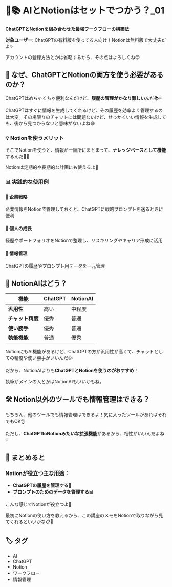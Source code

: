 # 🤖📚 AIとNotionはセットでつかう？_01

**ChatGPTとNotionを組み合わせた最強ワークフローの構築法**

**対象ユーザー**: ChatGPTの有料版を使ってる人向け！Notionは無料版で大丈夫だよ✨

アカウントの登録方法とかは省略するから、その点はよろしくね😊

## 🤔 なぜ、ChatGPTとNotionの両方を使う必要があるのか？

ChatGPTはめちゃくちゃ便利なんだけど、**履歴の管理がかなり難しい**んだ📚💦

ChatGPTはすぐに情報を生成してくれるけど、その履歴を効率よく管理するのは大変。その場限りのチャットには問題ないけど、せっかくいい情報を生成しても、後から見つからないと意味がないよね😅

### 💡 Notionを使うメリット

そこでNotionを使うと、情報が一箇所にまとまって、**ナレッジベースとして機能**するんだ📖✨

Notionは定期的や長期的な計画にも使えるよ📅

### 📊 実践的な使用例

#### 🏢 企業戦略
企業情報をNotionで管理しておくと、ChatGPTに戦略プロンプトを送るときに便利

#### 👤 個人の成長
経歴やポートフォリオをNotionで整理し、リスキリングやキャリア形成に活用

#### 📂 情報管理
ChatGPTの履歴やプロンプト用データを一元管理

## 🤖 NotionAIはどう？

| 機能 | ChatGPT | NotionAI |
|------|---------|----------|
| **汎用性** | 高い | 中程度 |
| **チャット精度** | 優秀 | 普通 |
| **使い勝手** | 優秀 | 普通 |
| **執筆機能** | 普通 | 優秀 |

NotionにもAI機能があるけど、ChatGPTの方が汎用性が高くて、チャットとしての精度や使い勝手がいいんだ👍

だから、NotionAIよりも**ChatGPTとNotionを使うのがおすすめ**！

執筆がメインの人とかはNotionAIもいいかもね。

## 🛠️ Notion以外のツールでも情報管理はできる？

もちろん、他のツールでも情報管理はできるよ！気に入ったツールがあればそれでもOK👌

ただし、**ChatGPTtoNotionみたいな拡張機能**があるから、相性がいいんだよね💡

## 📝 まとめると

### Notionが役立つ主な用途：

- **ChatGPTの履歴を管理する**📂
- **プロンプトのためのデータを管理する**📊

こんな感じでNotionが役立つよ🌟

最初にNotionの使い方を教えるから、この講座のメモをNotionで取りながら見てくれるといいかな📋💬

## 🏷️ タグ

- AI
- ChatGPT
- Notion
- ワークフロー
- 情報管理